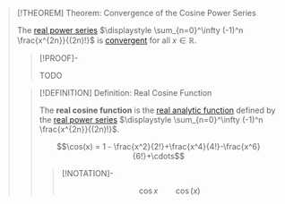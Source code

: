 >[!THEOREM] Theorem: Convergence of the Cosine Power Series
>
>The [real power series](../../../Real%20Series/Power%20Series/Real%20Power%20Series.md) $\displaystyle \sum_{n=0}^\infty (-1)^n \frac{x^{2n}}{(2n)!}$ is [convergent](../../../Real%20Series/Power%20Series/Convergence%20of%20Power%20Series.md) for all $x \in \mathbb{R}$.
>
>>[!PROOF]-
>>
>>TODO
>>
>
>>[!DEFINITION] Definition: Real Cosine Function
>>
>>The **real cosine function** is the [real analytic function](../../Real%20Analytic%20Functions/Real%20Analytic%20Function.md) defined by the [real power series](../../../Real%20Series/Power%20Series/Real%20Power%20Series.md) $\displaystyle \sum_{n=0}^\infty (-1)^n \frac{x^{2n}}{(2n)!}$.
>>
>>$$\cos(x) = 1 - \frac{x^2}{2!}+\frac{x^4}{4!}-\frac{x^6}{6!}+\cdots$$
>>
>>>[!NOTATION]-
>>>
>>>$$\cos x \qquad \cos (x)$$
>>>
>>